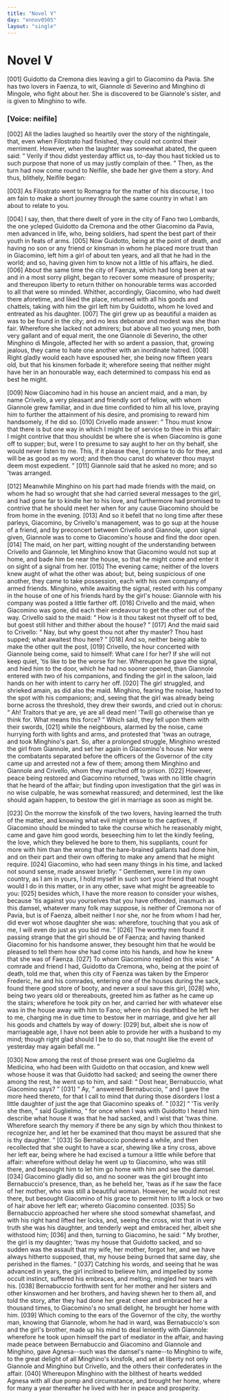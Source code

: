 ```yaml
---
title: "Novel V"
day: "ennov0505"
layout: "single"
---
```

<div id="nov0505" type="novella" who="neifile">
 <h1>
  Novel V
 </h1>
 <argument>
  <p>
   <a name="p05050001">
    [001]
   </a>
   Guidotto da Cremona dies leaving a girl to Giacomino da
 Pavia. She has two lovers in Faenza, to wit, Giannole
 di Severino and Minghino di Mingole, who fight
 about her. She is discovered to be Giannole's sister,
 and is given to Minghino to wife.
  </p>
 </argument>
 <p>
  <h3>
   [Voice: neifile]
  </h3>
 </p>
 <div3 type="commentary" who="author">
  <p>
   <a name="p05050002">
    [002]
   </a>
   All
   the ladies laughed so heartily over the story of the
 nightingale, that, even when Filostrato had finished, they could not control
 their merriment. However, when the laughter was somewhat
 abated, the queen said:
   <q direct="unspecified">
    Verily if thou didst yesterday afflict us,
 to-day thou hast tickled us to such purpose that none of us may
 justly complain of thee.
   </q>
   Then, as the turn had now come round
 to Neifile, she bade her give them a story. And thus, blithely,
 Neifile began:
  </p>
 </div3>
 <div3 type="commentary" who="neifile">
  <p>
   <a name="p05050003">
    [003]
   </a>
   As Filostrato went to Romagna for the matter of
 his discourse, I too am fain to make a short journey through the
 same country in what I am about to relate to you.
  </p>
 </div3>
 <p>
  <a name="p05050004">
   [004]
  </a>
  I say, then, that there dwelt of yore in the city of Fano two
 Lombards, the one ycleped Guidotto da Cremona and the other
 Giacomino da Pavia, men advanced in life, who, being soldiers, had
 spent the best part of their youth in feats of arms.
  <a name="p05050005">
   [005]
  </a>
  Now Guidotto,
 being at the point of death, and having no son or any friend or kinsman
 in whom he placed more trust than in Giacomino, left him a
 girl of about ten years, and all that he had in the world; and so,
 having given him to know not a little of his affairs, he died.
  <a name="p05050006">
   [006]
  </a>
  About
 the same time the city of Faenza, which had long been at war and
 in a most sorry plight, began to recover some measure of prosperity;
 and thereupon liberty to return thither on honourable terms was
 accorded to all that were so minded. Whither, accordingly, Giacomino,
 who had dwelt there aforetime, and liked the place, returned
  with all his goods and chattels, taking with him the girl left him by
 Guidotto, whom he loved and entreated as his daughter.
  <a name="p05050007">
   [007]
  </a>
  The girl
 grew up as beautiful a maiden as was to be found in the city; and
 no less debonair and modest was she than fair. Wherefore she
 lacked not admirers; but above all two young men, both very gallant
 and of equal merit, the one Giannole di Severino, the other Minghino
 di Mingole, affected her with so ardent a passion, that, growing
 jealous, they came to hate one another with an inordinate hatred.
  <a name="p05050008">
   [008]
  </a>
  Right gladly would each have espoused her, she being now fifteen
 years old, but that his kinsmen forbade it; wherefore seeing that
 neither might have her in an honourable way, each determined to
 compass his end as best he might.
 </p>
 <p>
  <a name="p05050009">
   [009]
  </a>
  Now Giacomino had in his house an ancient maid, and a man, by
 name Crivello, a very pleasant and friendly sort of fellow, with whom
 Giannole grew familiar, and in due time confided to him all his love,
 praying him to further the attainment of his desire, and promising to
 reward him handsomely, if he did so.
  <a name="p05050010">
   [010]
  </a>
  Crivello made answer:
  <q direct="unspecified">
   Thou
 must know that there is but one way in which I might be of service
 to thee in this affair: I might contrive that thou shouldst be where
 she is when Giacomino is gone off to supper; but, were I to presume
 to say aught to her on thy behalf, she would never listen to me.
 This, if it please thee, I promise to do for thee, and will be as good
 as my word; and then thou canst do whatever thou mayst deem
 most expedient.
  </q>
  <a name="p05050011">
   [011]
  </a>
  Giannole said that he asked no more; and so 'twas
 arranged.
 </p>
 <p>
  <a name="p05050012">
   [012]
  </a>
  Meanwhile Minghino on his part had made friends with the
 maid, on whom he had so wrought that she had carried several
 messages to the girl, and had gone far to kindle her to his love, and
 furthermore had promised to contrive that he should meet her when
 for any cause Giacomino should be from home in the evening.
  <a name="p05050013">
   [013]
  </a>
  And
 so it befell that no long time after these parleys, Giacomino, by
 Crivello's management, was to go sup at the house of a friend, and
 by preconcert between Crivello and Giannole, upon signal given,
 Giannole was to come to Giacomino's house and find the door open.
  <a name="p05050014">
   [014]
  </a>
  The maid, on her part, witting nought of the understanding between
 Crivello and Giannole, let Minghino know that Giacomino would not
 sup at home, and bade him be near the house, so that he might come
 and enter it on sight of a signal from her.
  <a name="p05050015">
   [015]
  </a>
  The evening came; neither
  of the lovers knew aught of what the other was about; but, being
 suspicious of one another, they came to take possession, each with
 his own company of armed friends. Minghino, while awaiting the
 signal, rested with his company in the house of one of his friends
 hard by the girl's house: Giannole with his company was posted a
 little farther off.
  <a name="p05050016">
   [016]
  </a>
  Crivello and the maid, when Giacomino was gone,
 did each their endeavour to get the other out of the way. Crivello
 said to the maid:
  <q direct="unspecified">
   How is it thou takest not thyself off to bed,
 but goest still hither and thither about the house?
  </q>
  <a name="p05050017">
   [017]
  </a>
  And the maid
 said to Crivello:
  <q direct="unspecified">
   Nay, but why goest thou not after thy master?
 Thou hast supped; what awaitest thou here?
  </q>
  <a name="p05050018">
   [018]
  </a>
  And so, neither
      being able to make the other quit the post,
  <a name="p05050019">
   [019]
  </a>
  Crivello, the hour
 concerted with Giannole being come, said to himself: What care
 I for her? If she will not keep quiet, 'tis like to be the worse for
 her. Whereupon he gave the signal, and hied him to the door,
 which he had no sooner opened, than Giannole entered with two of
 his companions, and finding the girl in the saloon, laid hands on her
 with intent to carry her off.
  <a name="p05050020">
   [020]
  </a>
  The girl struggled, and shrieked amain,
 as did also the maid. Minghino, fearing the noise, hasted to the
 spot with his companions; and, seeing that the girl was already being
 borne across the threshold, they drew their swords, and cried out in
 chorus:
  <q direct="unspecified">
   Ah! Traitors that ye are, ye are all dead men! 'Twill
 go otherwise than ye think for. What means this force?
  </q>
  Which
 said, they fell upon them with their swords,
  <a name="p05050021">
   [021]
  </a>
  while the neighbours,
 alarmed by the noise, came hurrying forth with lights and arms, and
 protested that 'twas an outrage, and took Minghino's part. So, after
 a prolonged struggle, Minghino wrested the girl from Giannole, and
 set her again in Giacomino's house. Nor were the combatants
 separated before the officers of the Governor of the city came up
 and arrested not a few of them; among them Minghino and Giannole
 and Crivello, whom they marched off to prison.
  <a name="p05050022">
   [022]
  </a>
  However,
 peace being restored and Giacomino returned, 'twas with no little
 chagrin that he heard of the affair; but finding upon investigation
 that the girl was in no wise culpable, he was somewhat reassured;
 and determined, lest the like should again happen, to bestow the girl
 in marriage as soon as might be.
 </p>
 <p>
  <a name="p05050023">
   [023]
  </a>
  On the morrow the kinsfolk of the two lovers, having learned
 the truth of the matter, and knowing what evil might ensue to the
  captives, if Giacomino should be minded to take the course which
 he reasonably might, came and gave him good words, beseeching him
 to let the kindly feeling, the love, which they believed he bore
 to them, his suppliants, count for more with him than the wrong
 that the hare-brained gallants had done him, and on their part and
 their own offering to make any amend that he might require.
  <a name="p05050024">
   [024]
  </a>
  Giacomino, who had seen many things in his time, and lacked not
 sound sense, made answer briefly:
  <q direct="unspecified">
   Gentlemen, were I in my own
 country, as I am in yours, I hold myself in such sort your friend
 that nought would I do in this matter, or in any other, save what
 might be agreeable to you:
   <a name="p05050025">
    [025]
   </a>
   besides which, I have the more reason
 to consider your wishes, because 'tis against you yourselves that you
 have offended, inasmuch as this damsel, whatever many folk may
 suppose, is neither of Cremona nor of Pavia, but is of Faenza, albeit
 neither I nor she, nor he from whom I had her, did ever wot whose
 daughter she was: wherefore, touching that you ask of me, I will
 even do just as you bid me.
  </q>
  <a name="p05050026">
   [026]
  </a>
  The worthy men found it passing
 strange that the girl should be of Faenza; and having thanked Giacomino
 for his handsome answer, they besought him that he would be
 pleased to tell them how she had come into his hands, and how he
 knew that she was of Faenza.
  <a name="p05050027">
   [027]
  </a>
  To whom Giacomino replied on
 this wise:
  <q direct="unspecified">
   A comrade and friend I had, Guidotto da Cremona,
 who, being at the point of death, told me that, when this city of
 Faenza was taken by the Emperor Frederic, he and his comrades,
 entering one of the houses during the sack, found there good store of
 booty, and never a soul save this girl,
   <a name="p05050028">
    [028]
   </a>
   who, being two years old or
 thereabouts, greeted him as father as he came up the stairs; wherefore
 he took pity on her, and carried her with whatever else was in the
 house away with him to Fano; where on his deathbed he left her to
 me, charging me in due time to bestow her in marriage, and give her
 all his goods and chattels by way of dowry:
   <a name="p05050029">
    [029]
   </a>
   but, albeit she is now
 of marriageable age, I have not been able to provide her with a
 husband to my mind; though right glad should I be to do so, that
 nought like the event of yesterday may again befall me.
  </q>
 </p>
 <p>
  <a name="p05050030">
   [030]
  </a>
  Now among the rest of those present was one Guglielmo da
 Medicina, who had been with Guidotto on that occasion, and knew
 well whose house it was that Guidotto had sacked; and seeing the
 owner there among the rest, he went up to him, and said:
  <q direct="unspecified">
   Dost
   hear, Bernabuccio, what Giacomino says?
  </q>
  <a name="p05050031">
   [031]
  </a>
  <q direct="unspecified">
   Ay,
  </q>
  answered
 Bernabuccio,
  <q direct="unspecified">
   and I gave the more heed thereto, for that I call to mind
 that during those disorders I lost a little daughter of just the age that
 Giacomino speaks of.
  </q>
  <a name="p05050032">
   [032]
  </a>
  <q direct="unspecified">
   'Tis verily she then,
  </q>
  said Guglielmo,
  <q direct="unspecified">
   for once when I was with Guidotto I heard him describe what house
 it was that he had sacked, and I wist that 'twas thine. Wherefore
 search thy memory if there be any sign by which thou thinkest to
 recognize her, and let her be examined that thou mayst be assured that
 she is thy daughter.
  </q>
  <a name="p05050033">
   [033]
  </a>
  So Bernabuccio pondered a while, and then
 recollected that she ought to have a scar, shewing like a tiny cross,
 above her left ear, being where he had excised a tumour a little while
 before that affair: wherefore without delay he went up to Giacomino,
 who was still there, and besought him to let him go home with
 him and see the damsel.
  <a name="p05050034">
   [034]
  </a>
  Giacomino gladly did so, and no sooner was
 the girl brought into Bernabuccio's presence, than, as he beheld her,
 'twas as if he saw the face of her mother, who was still a beautiful
 woman. However, he would not rest there, but besought Giacomino
 of his grace to permit him to lift a lock or two of hair above her left
 ear; whereto Giacomino consented.
  <a name="p05050035">
   [035]
  </a>
  So Bernabuccio approached
 her where she stood somewhat shamefast, and with his right hand
 lifted her locks, and, seeing the cross, wist that in very truth she was
 his daughter, and tenderly wept and embraced her, albeit she withstood
 him;
  <a name="p05050036">
   [036]
  </a>
  and then, turning to Giacomino, he said:
  <q direct="unspecified">
   My
 brother, the girl is my daughter; 'twas my house that Guidotto
 sacked, and so sudden was the assault that my wife, her mother,
 forgot her, and we have always hitherto supposed, that, my house
 being burned that same day, she perished in the flames.
  </q>
  <a name="p05050037">
   [037]
  </a>
  Catching
 his words, and seeing that he was advanced in years, the girl inclined
 to believe him, and impelled by some occult instinct, suffered his
 embraces, and melting, mingled her tears with his.
  <a name="p05050038">
   [038]
  </a>
  Bernabuccio
 forthwith sent for her mother and her sisters and other kinswomen
 and her brothers, and having shewn her to them all, and told the
 story, after they had done her great cheer and embraced her a
 thousand times, to Giacomino's no small delight, he brought her
 home with him.
  <a name="p05050039">
   [039]
  </a>
  Which coming to the ears of the Governor of the
 city, the worthy man, knowing that Giannole, whom he had in
 ward, was Bernabuccio's son and the girl's brother, made up his
 mind to deal leniently with Giannole: wherefore he took upon
  himself the part of mediator in the affair, and having made peace
 between Bernabuccio and Giacomino and Giannole and Minghino,
 gave Agnesa--such was the damsel's name--to Minghino to wife, to
 the great delight of all Minghino's kinsfolk, and set at liberty not
 only Giannole and Minghino but Crivello, and the others their
 confederates in the affair.
  <a name="p05050040">
   [040]
  </a>
  Whereupon Minghino with the blithest
 of hearts wedded Agnesa with all due pomp and circumstance, and
 brought her home, where for many a year thereafter he lived with
 her in peace and prosperity.
 </p>
</div>